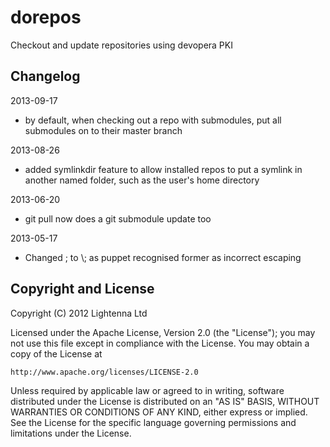 dorepos
=======

Checkout and update repositories using devopera PKI

Changelog
---------

2013-09-17

 * by default, when checking out a repo with submodules, put all submodules on to their master branch

2013-08-26

 * added symlinkdir feature to allow installed repos to put a symlink in another named folder, such as the user's home directory

2013-06-20

 * git pull now does a git submodule update too

2013-05-17

 * Changed \; to \\; as puppet recognised former as incorrect escaping

Copyright and License
---------------------

Copyright (C) 2012 Lightenna Ltd

Licensed under the Apache License, Version 2.0 (the "License");
you may not use this file except in compliance with the License.
You may obtain a copy of the License at

    http://www.apache.org/licenses/LICENSE-2.0

Unless required by applicable law or agreed to in writing, software
distributed under the License is distributed on an "AS IS" BASIS,
WITHOUT WARRANTIES OR CONDITIONS OF ANY KIND, either express or implied.
See the License for the specific language governing permissions and
limitations under the License.
